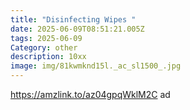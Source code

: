 ```yaml
---
title: "Disinfecting Wipes "
date: 2025-06-09T08:51:21.005Z
tags: 2025-06-09
Category: other
description: 10xx
image: img/81kwmknd15l._ac_sl1500_.jpg
---
```

https://amzlink.to/az04gpqWklM2C ad